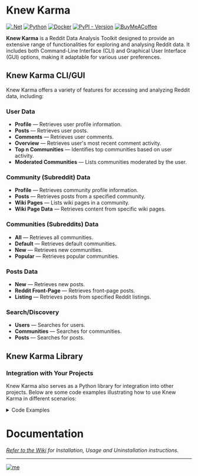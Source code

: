 # Knew Karma

[![.Net](https://img.shields.io/badge/Visual%20Basic%20.NET-5C2D91?style=flat&logo=.net&logoColor=white)](https://github.com/search?q=repo%3Abellingcat%2Fknewkarma++language%3A%22Visual+Basic+.NET%22&type=code) [![Python](https://img.shields.io/badge/Python-3670A0?style=flat&logo=python&logoColor=ffdd54)](https://github.com/search?q=repo%3Abellingcat%2Fknewkarma++language%3APython&type=code) [![Docker](https://img.shields.io/badge/Docker-%230db7ed.svg?style=flat&logo=docker&logoColor=white)](https://github.com/search?q=repo%3Abellingcat%2Fknewkarma++language%3ADockerfile&type=code) [![PyPI - Version](https://img.shields.io/pypi/v/knewkarma?style=flat&logo=pypi&logoColor=ffdd54&label=PyPI&labelColor=3670A0&color=3670A0)](https://pypi.org/project/knewkarma) [![BuyMeACoffee](https://img.shields.io/badge/Buy%20Me%20a%20Coffee-ffdd00?style=flat&logo=buy-me-a-coffee&logoColor=black)](https://buymeacoffee.com/_rly0nheart)

**Knew Karma** is a Reddit Data Analysis Toolkit designed to provide an extensive range of functionalities for exploring
and analysing Reddit data. It includes both Command-Line Interface (CLI) and Graphical User Interface (GUI) options,
making it adaptable for various user preferences.

## Knew Karma CLI/GUI

Knew Karma offers a variety of features for accessing and analyzing Reddit data, including:

### User Data

- **Profile** — Retrieves user profile information.
- **Posts** — Retrieves user posts.
- **Comments** — Retrieves user comments.
- **Overview** — Retrieves user's most recent comment activity.
- **Top n Communities** — Identifies top communities based on user activity.
- **Moderated Communities** — Lists communities moderated by the user.

### Community (Subreddit) Data

- **Profile** — Retrieves community profile information.
- **Posts** — Retrieves posts from a specified community.
- **Wiki Pages** — Lists wiki pages in a community.
- **Wiki Page Data** — Retrieves content from specific wiki pages.

### Communities (Subreddits) Data

- **All** — Retrieves all communities.
- **Default** — Retrieves default communities.
- **New** — Retrieves new communities.
- **Popular** — Retrieves popular communities.

### Posts Data

- **New** — Retrieves new posts.
- **Reddit Front-Page** — Retrieves front-page posts.
- **Listing** — Retrieves posts from specified Reddit listings.

### Search/Discovery

- **Users** — Searches for users.
- **Communities** — Searches for communities.
- **Posts** — Searches for posts.

## Knew Karma Library

### Integration with Your Projects

Knew Karma also serves as a Python library for integration into other projects. Below are some code examples
illustrating how to use Knew Karma in different scenarios:

<details>
    <summary>Code Examples</summary>

### User Data

```python
import asyncio
import aiohttp
from knewkarma import RedditUser

user = RedditUser(username="TheRealKSi")


# Get user's profile
async def async_profile():
    async with aiohttp.ClientSession() as session:
        profile = await user.profile(session=session)
        print(profile)


# Get user's posts
async def async_posts(limit):
    async with aiohttp.ClientSession() as session:
        # timeframes: ["hour", "day", "month", "year"]. Leave parameter unspecified to get from all timeframes.
        # sorting: ["controversial", "new", "top", "best", "hot", "rising"]. Leave parameter unspecified to get from all sort criteria.
        posts = await user.posts(limit=limit, session=session)
        print(posts)


# Get user's comments
async def async_comments(limit):
    async with aiohttp.ClientSession() as session:
        # timeframes: ["hour", "day", "month", "year"]. Leave parameter unspecified to get from all timeframes.
        # sorting: ["controversial", "new", "top", "best", "hot", "rising"]. Leave parameter unspecified to get from all sort criteria.
        comments = await user.comments(limit=limit, session=session)
        print(comments)


# Get user's most recent comment activity
async def async_overview(limit):
    async with aiohttp.ClientSession() as session:
        comments = await user.overview(limit=limit, session=session)
        print(comments)


# Get user's top n communities based on n post frequency
async def async_top_communities(top_n, limit):
    async with aiohttp.ClientSession() as session:
        top_communities = await user.top_communities(top_n=top_n, limit=limit, session=session)
        print(top_communities)


# Get communities moderated by user       
async def async_moderated_communities():
    async with aiohttp.ClientSession() as session:
        moderated_communities = await user.moderated_communities(session=session)
        print(moderated_communities)


asyncio.run(async_profile())
asyncio.run(async_posts(limit=5))
asyncio.run(async_comments(limit=100))
asyncio.run(async_overview(limit=50))
asyncio.run(async_top_communities(top_n=10, limit=100))
asyncio.run(async_moderated_communities())
```

### Community (Subreddit) Data

````python
import asyncio
import aiohttp
from knewkarma import RedditCommunity

# Initialize RedditSub with the specified community
community = RedditCommunity(community="MachineLearning")


# Get a community's profile
async def async_profile():
    async with aiohttp.ClientSession() as session:
        profile = await community.profile(session=session)
        print(profile)


# Get a community's posts
async def async_posts(limit):
    async with aiohttp.ClientSession() as session:
        # timeframes: ["hour", "day", "month", "year"]. Leave parameter unspecified to get from all timeframes.
        # sorting: ["controversial", "new", "top", "best", "hot", "rising"]. Leave parameter unspecified to get from all sort criteria.
        posts = await community.posts(limit=limit, session=session)
        print(posts)


# Get a community's wiki pages
async def async_wiki_pages():
    async with aiohttp.ClientSession() as session:
        wiki_pages = await community.wiki_pages(session=session)
        print(wiki_pages)


# Get a community's specified wiki page
async def async_wiki_page(page):
    async with aiohttp.ClientSession() as session:
        wiki_page = await community.wiki_page(page=page, session=session)
        print(wiki_page)


asyncio.run(async_profile())
asyncio.run(async_posts(limit=200))
asyncio.run(async_wiki_pages())
asyncio.run(async_wiki_page(page="config/description"))
````

### Communities (Subreddits) Data

````python
import asyncio
import aiohttp
from knewkarma import RedditCommunities

# Initialize RedditSub with the specified community
communities = RedditCommunities()


# Get all communities
async def async_all(limit):
    async with aiohttp.ClientSession() as session:
        all_communities = await communities.all(limit=limit, session=session)
        print(all_communities)


# Get default communities
async def async_default(limit):
    async with aiohttp.ClientSession() as session:
        default_communities = await communities.default(limit=limit, session=session)
        print(default_communities)


# Get new communities
async def async_new(limit):
    async with aiohttp.ClientSession() as session:
        new_communities = await communities.new(limit=limit, session=session)
        print(new_communities)


# Get popular communities
async def async_popular(limit):
    async with aiohttp.ClientSession() as session:
        popular_communities = await communities.default(limit=limit, session=session)
        print(popular_communities)


asyncio.run(async_all(limit=500))
asyncio.run(async_default(limit=200))
asyncio.run(async_new(limit=100))
asyncio.run(async_popular(limit=150))
````

### Posts Data

```python
import asyncio
import aiohttp
from knewkarma import RedditPosts

# Initialize RedditPosts
posts = RedditPosts()


# Get new posts
async def async_new(limit):
    async with aiohttp.ClientSession() as session:
        new_posts = await posts.new(limit=limit, session=session)
        print(new_posts)


# Get posts from the front-page
async def async_front_page(limit, sort, timeframe):
    async with aiohttp.ClientSession() as session:
        front_page_posts = await posts.front_page(limit=limit, sort=sort, timeframe=timeframe, session=session)
        print(front_page_posts)


# Get posts from a specified listing
async def async_listing(listing, limit, timeframe):
    async with aiohttp.ClientSession() as session:
        listing_posts = await posts.listing(listings_name=listing, limit=limit, timeframe=timeframe,
                                            session=session)
        print(listing_posts)


asyncio.run(async_new(limit=100))

# timeframes: ["hour", "day", "month", "year"]. Leave parameter unspecified to get from all timeframes.
# sorting: ["controversial", "new", "top", "best", "hot", "rising"]. Leave parameter unspecified to get from all sort criteria.
asyncio.run(async_front_page(limit=150, sort="top", timeframe="hour"))
asyncio.run(async_listing(listing="best", limit=200, timeframe="month"))
```

### Search/Discovery

```python
import asyncio
import aiohttp
from knewkarma import RedditSearch

search = RedditSearch()


# Search users
async def async_search_users(query, limit):
    async with aiohttp.ClientSession() as session:
        users = await search.users(query=query, limit=limit, session=session)
        print(users)


# Search communities (subreddits)
async def async_search_communities(query, limit):
    async with aiohttp.ClientSession() as session:
        communities = await search.communities(query=query, limit=limit, session=session)
        print(communities)


# Search posts
async def async_search_posts(query, limit):
    async with aiohttp.ClientSession() as session:
        # timeframes: ["hour", "day", "month", "year"]. Leave parameter unspecified to get from all timeframes.
        # sorting: ["controversial", "new", "top", "best", "hot", "rising"]. Leave parameter unspecified to get from all sort criteria.
        posts = await search.posts(query=query, limit=limit, session=session)
        print(posts)


asyncio.run(async_search_users(query="john", limit=150))
asyncio.run(async_search_communities(query="ask", limit=200))
asyncio.run(async_search_posts(query="cooking", limit=250))
```

</details>

# Documentation

*[Refer to the Wiki](https://github.com/bellingcat/knewkarma/wiki) for Installation, Usage and Uninstallation
instructions.*
***
[![me](https://github.com/bellingcat/knewkarma/assets/74001397/efd19c7e-9840-4969-b33c-04087e73e4da)](https://rly0nheart.github.io)


